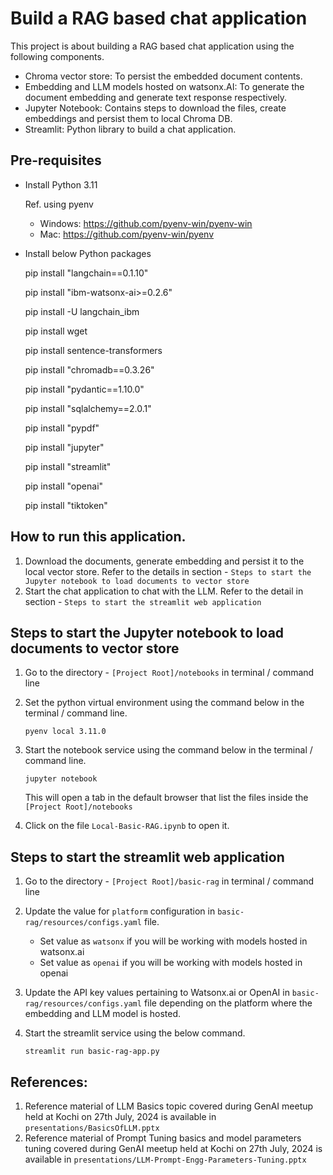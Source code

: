 # Build a RAG based chat application
This project is about building a RAG based chat application using the following components.
- Chroma vector store: To persist the embedded document contents.
- Embedding and LLM models hosted on watsonx.AI: To generate the document embedding and generate text response respectively.
- Jupyter Notebook: Contains steps to download the files, create embeddings and persist them to local Chroma DB.
- Streamlit: Python library to build a chat application.

## Pre-requisites
* Install Python 3.11
  
    Ref. using pyenv
     - Windows: https://github.com/pyenv-win/pyenv-win
     - Mac: https://github.com/pyenv-win/pyenv
     
* Install below Python packages

    pip install "langchain==0.1.10"

    pip install "ibm-watsonx-ai>=0.2.6"

    pip install -U langchain_ibm

    pip install wget

    pip install sentence-transformers

    pip install "chromadb==0.3.26"

    pip install "pydantic==1.10.0"

    pip install "sqlalchemy==2.0.1"

    pip install "pypdf"

    pip install "jupyter"

    pip install "streamlit"

    pip install "openai"

    pip install "tiktoken"


## How to run this application.
1. Download the documents, generate embedding and persist it to the local vector store. Refer to the details in section - `Steps to start the Jupyter notebook to load documents to vector store`
2. Start the chat application to chat with the LLM. Refer to the detail in section - `Steps to start the streamlit web application`


## Steps to start the Jupyter notebook to load documents to vector store
1. Go to the directory - `[Project Root]/notebooks` in terminal / command line
2. Set the python virtual environment using the command below in the terminal / command line.

    `pyenv local 3.11.0`
3. Start the notebook service using the command below in the terminal / command line.

    `jupyter notebook`
   
   This will open a tab in the default browser that list the files inside the `[Project Root]/notebooks`

4. Click on the file `Local-Basic-RAG.ipynb` to open it.


## Steps to start the streamlit web application
1. Go to the directory - `[Project Root]/basic-rag` in terminal / command line
2. Update the value for `platform` configuration in `basic-rag/resources/configs.yaml` file.
    - Set value as `watsonx` if you will be working with models hosted in watsonx.ai
    - Set value as `openai` if you will be working with models hosted in openai
3. Update the API key values pertaining to Watsonx.ai or OpenAI in `basic-rag/resources/configs.yaml` file depending on the platform where the embedding and LLM model is hosted.
4. Start the streamlit service using the below command.

    `streamlit run basic-rag-app.py`


## References:
1. Reference material of LLM Basics topic covered during GenAI meetup held at Kochi on 27th July, 2024 is available in `presentations/BasicsOfLLM.pptx`
2. Reference material of Prompt Tuning basics and model parameters tuning covered during GenAI meetup held at Kochi on 27th July, 2024 is available in `presentations/LLM-Prompt-Engg-Parameters-Tuning.pptx`

